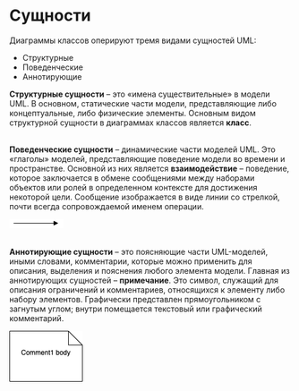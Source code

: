 # Сущности

Диаграммы классов оперируют тремя видами сущностей UML:
* Структурные
* Поведенческие
* Аннотирующие

**Структурные сущности** – это «имена существительные» в модели UML. В основном, статические части модели, представляющие либо концептуальные, либо физические элементы. Основным видом структурной сущности в диаграммах классов является **класс**. <br/> <br/>

**Поведенческие сущности** – динамические части моделей UML. Это «глаголы» моделей, представляющие поведение модели во времени и пространстве. Основной из них является **взаимодействие** – поведение, которое заключается в обмене сообщениями между наборами объектов или ролей в определенном контексте для достижения некоторой цели. Сообщение изображается в виде линии со стрелкой, почти всегда сопровождаемой именем операции.

![](/assets/arrow.png)
<br/><br/>

**Аннотирующие сущности** – это поясняющие части UML-моделей, иными словами, комментарии, которые можно применить для описания, выделения и пояснения любого элемента модели. Главная из аннотирующих сущностей – **примечание**. Это символ, служащий для описания ограничений и комментариев, относящихся к элементу либо набору элементов. Графически представлен прямоугольником с загнутым углом; внутри помещается текстовый или графический комментарий.

![](/assets/comment.png)
<br/><br/>